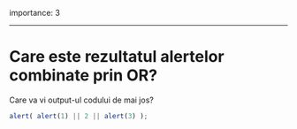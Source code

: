 importance: 3

---

# Care este rezultatul alertelor combinate prin OR?

Care va vi output-ul codului de mai jos?

```js
alert( alert(1) || 2 || alert(3) );
```

